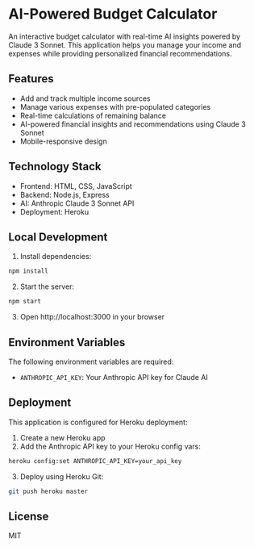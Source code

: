 # AI-Powered Budget Calculator

An interactive budget calculator with real-time AI insights powered by Claude 3 Sonnet. This application helps you manage your income and expenses while providing personalized financial recommendations.

## Features

- Add and track multiple income sources
- Manage various expenses with pre-populated categories
- Real-time calculations of remaining balance
- AI-powered financial insights and recommendations using Claude 3 Sonnet
- Mobile-responsive design

## Technology Stack

- Frontend: HTML, CSS, JavaScript
- Backend: Node.js, Express
- AI: Anthropic Claude 3 Sonnet API
- Deployment: Heroku

## Local Development

1. Install dependencies:
```bash
npm install
```

2. Start the server:
```bash
npm start
```

3. Open http://localhost:3000 in your browser

## Environment Variables

The following environment variables are required:
- `ANTHROPIC_API_KEY`: Your Anthropic API key for Claude AI

## Deployment

This application is configured for Heroku deployment:

1. Create a new Heroku app
2. Add the Anthropic API key to your Heroku config vars:
```bash
heroku config:set ANTHROPIC_API_KEY=your_api_key
```
3. Deploy using Heroku Git:
```bash
git push heroku master
```

## License

MIT
